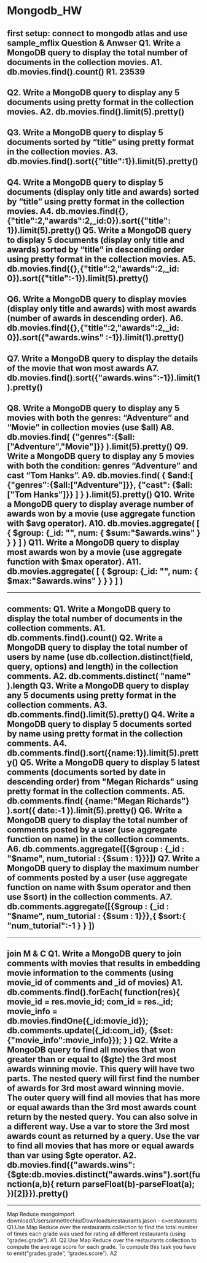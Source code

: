 # Mongodb_HW
first setup:
connect to mongodb atlas and use sample_mflix
Question & Anwser
Q1. Write a MongoDB query to display the total number of documents in
the collection movies.
A1. db.movies.find().count()
R1. 23539
---
Q2. Write a MongoDB query to display any 5 documents using pretty
format in the collection movies.
A2. db.movies.find().limit(5).pretty()
---
Q3. Write a MongoDB query to display 5 documents sorted by “title”
using pretty format in the collection movies.
A3. db.movies.find().sort({"title":1}).limit(5).pretty()
---
Q4. Write a MongoDB query to display 5 documents (display only title
and awards) sorted by “title” using pretty format in the collection
movies.
A4. db.movies.find({},{"title":2,"awards":2,_id:0}).sort({"title":
1}).limit(5).pretty()
Q5. Write a MongoDB query to display 5 documents (display only title
and awards) sorted by “title” in descending order using pretty format
in the collection movies.
A5. db.movies.find({},{"title":2,"awards":2,_id:
0}).sort({"title":-1}).limit(5).pretty()
---
Q6. Write a MongoDB query to display movies (display only title and
awards) with most awards (number of awards in descending order).
A6. db.movies.find({},{"title":2,"awards":2,_id:
0}).sort({"awards.wins" :-1}).limit(1).pretty()
---
Q7. Write a MongoDB query to display the details of the movie that won
most awards
A7. db.movies.find().sort({"awards.wins":-1}).limit(1).pretty()
--
Q8. Write a MongoDB query to display any 5 movies with both the
genres: “Adventure” and “Movie” in collection movies (use $all)
A8. db.movies.find( {"genres":{$all:
["Adventure","Movie"]}} ).limit(5).pretty()
Q9. Write a MongoDB query to display any 5 movies with both the
condition: genres “Adventure” and cast “Tom Hanks”.
A9. db.movies.find( { $and:[ {"genres":{$all:["Adventure"]}}, {"cast":
{$all:["Tom Hanks"]}} ] } ).limit(5).pretty()
Q10. Write a MongoDB query to display average number of awards won by
a movie (use aggregate function with $avg operator).
A10. db.movies.aggregate( [ { $group: {_id: "", num:
{ $sum:"$awards.wins" } } } ] )
Q11. Write a MongoDB query to display most awards won by a movie (use
aggregate function with $max operator).
A11. db.movies.aggregate( [ { $group: {_id: "", num:
{ $max:"$awards.wins" } } } ] )
---
---
comments:
Q1. Write a MongoDB query to display the total number of documents in
the collection comments.
A1. db.comments.find().count()
Q2. Write a MongoDB query to display the total number of users by name
(use db.collection.distinct(field, query, options) and length) in the
collection comments.
A2. db.comments.distinct( "name" ).length
Q3. Write a MongoDB query to display any 5 documents using pretty
format in the collection comments.
A3. db.comments.find().limit(5).pretty()
Q4. Write a MongoDB query to display 5 documents sorted by name using
pretty format in the collection comments.
A4. db.comments.find().sort({name:1}).limit(5).pretty()
Q5. Write a MongoDB query to display 5 latest comments (documents
sorted by date in descending order) from "Megan Richards" using pretty
format in the collection comments.
A5. db.comments.find( {name:"Megan
Richards"} ).sort({ date:-1 }).limit(5).pretty()
Q6. Write a MongoDB query to display the total number of comments
posted by a user (use aggregate function on name) in the collection
comments.
A6. db.comments.aggregate([{$group : {_id : "$name", num_tutorial :
{$sum : 1}}}])
Q7. Write a MongoDB query to display the maximum number of comments
posted by a user (use aggregate function on name with $sum operator
and then use $sort) in the collection comments.
A7. db.comments.aggregate([{$group : {_id : "$name", num_tutorial :
{$sum : 1}}},{ $sort:{ "num_tutorial":-1 } } ])
---
---
join M & C
Q1. Write a MongoDB query to join comments with movies that results in
embedding movie information to the comments (using movie_id of
comments and _id of movies)
A1. db.comments.find().forEach(
 function(res){
 movie_id = res.movie_id;
 com_id = res._id;
 movie_info = db.movies.findOne({_id:movie_id});
 db.comments.update({_id:com_id}, {$set:
{"movie_info":movie_info}});
 }
)
Q2. Write a MongoDB query to find all movies that won greater than or
equal to ($gte) the 3rd most awards winning movie. This query will
have two parts. The nested query will first find the number of awards
for 3rd most award winning movie. The outer query will find all movies
that has more or equal awards than the 3rd most awards count return by
the nested query.
You can also solve in a different way. Use a var to store the 3rd most
awards count as returned by a query. Use the var to find all movies
that has more or equal awards than var using $gte operator.
A2. db.movies.find({"awards.wins":
{$gte:db.movies.distinct("awards.wins").sort(function(a,b){
 return parseFloat(b)-parseFloat(a);
})[2]}}).pretty()
---
---
Map Reduce
mongoimport download/Users/annettechiu/Downloads/restaurants.jason -
c=restaurants
Q1.Use Map Reduce over the restaurants collection to find the total
number of times each grade was used for rating all different
restaurants (using “grades.grade”).
A1.
Q2.Use Map Reduce over the restaurants collection to compute the
average score for each grade. To compute this task you have to
emit(“grades.grade”, “grades.score”).
A2
